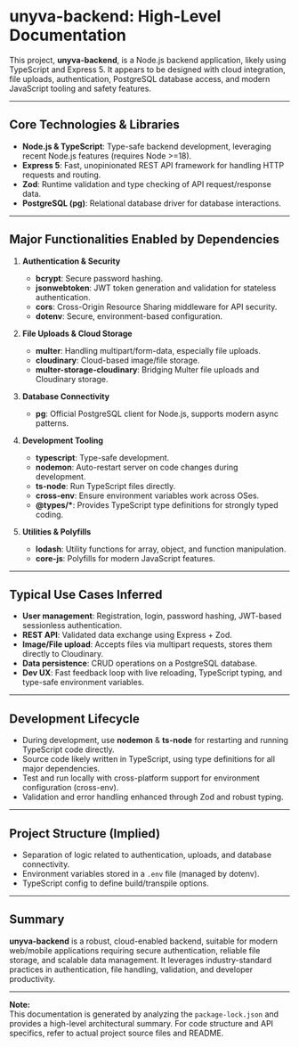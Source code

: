 # unyva-backend: High-Level Documentation

This project, **unyva-backend**, is a Node.js backend application, likely using TypeScript and Express 5. It appears to be designed with cloud integration, file uploads, authentication, PostgreSQL database access, and modern JavaScript tooling and safety features.

---

## Core Technologies & Libraries

- **Node.js & TypeScript**: Type-safe backend development, leveraging recent Node.js features (requires Node >=18).
- **Express 5**: Fast, unopinionated REST API framework for handling HTTP requests and routing.
- **Zod**: Runtime validation and type checking of API request/response data.
- **PostgreSQL (pg)**: Relational database driver for database interactions.

---

## Major Functionalities Enabled by Dependencies

1. **Authentication & Security**
   - **bcrypt**: Secure password hashing.
   - **jsonwebtoken**: JWT token generation and validation for stateless authentication.
   - **cors**: Cross-Origin Resource Sharing middleware for API security.
   - **dotenv**: Secure, environment-based configuration.

2. **File Uploads & Cloud Storage**
   - **multer**: Handling multipart/form-data, especially file uploads.
   - **cloudinary**: Cloud-based image/file storage.
   - **multer-storage-cloudinary**: Bridging Multer file uploads and Cloudinary storage.

3. **Database Connectivity**
   - **pg**: Official PostgreSQL client for Node.js, supports modern async patterns.

4. **Development Tooling**
   - **typescript**: Type-safe development.
   - **nodemon**: Auto-restart server on code changes during development.
   - **ts-node**: Run TypeScript files directly.
   - **cross-env**: Ensure environment variables work across OSes.
   - **@types/\***: Provides TypeScript type definitions for strongly typed coding.

5. **Utilities & Polyfills**
   - **lodash**: Utility functions for array, object, and function manipulation.
   - **core-js**: Polyfills for modern JavaScript features.

---

## Typical Use Cases Inferred

- **User management**: Registration, login, password hashing, JWT-based sessionless authentication.
- **REST API**: Validated data exchange using Express + Zod.
- **Image/File upload**: Accepts files via multipart requests, stores them directly to Cloudinary.
- **Data persistence**: CRUD operations on a PostgreSQL database.
- **Dev UX**: Fast feedback loop with live reloading, TypeScript typing, and type-safe environment variables.

---

## Development Lifecycle

- During development, use **nodemon** & **ts-node** for restarting and running TypeScript code directly.
- Source code likely written in TypeScript, using type definitions for all major dependencies.
- Test and run locally with cross-platform support for environment configuration (cross-env).
- Validation and error handling enhanced through Zod and robust typing.

---

## Project Structure (Implied)

- Separation of logic related to authentication, uploads, and database connectivity.
- Environment variables stored in a `.env` file (managed by dotenv).
- TypeScript config to define build/transpile options.

---

## Summary

**unyva-backend** is a robust, cloud-enabled backend, suitable for modern web/mobile applications requiring secure authentication, reliable file storage, and scalable data management. It leverages industry-standard practices in authentication, file handling, validation, and developer productivity.

---

**Note:**  
This documentation is generated by analyzing the `package-lock.json` and provides a high-level architectural summary. For code structure and API specifics, refer to actual project source files and README.
